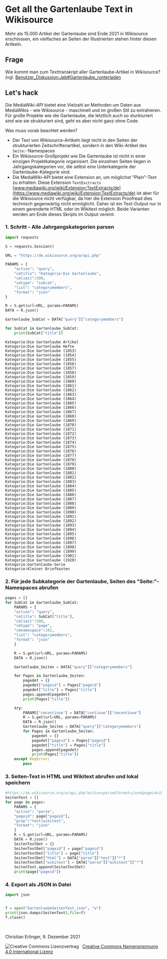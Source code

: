 # Get all the Gartenlaube Text in Wikisource

Mehr als 15.000 Artikel der Gartenlaube sind Ende 2021 in Wikisource erschlossen, ein vielfaches an Seiten der Illustrierten stehen hinter diesen Artikeln. 

## Frage 

Wie kommt man zum Texttranskript aller Gartenlaube-Artikel in Wikisource? (vgl. [Benutzer_Diskussion:Jeb#Gartenlaube_runterladen](https://de.wikisource.org/wiki/Benutzer_Diskussion:Jeb#Gartenlaube_runterladen)

## Let's hack

Die MediaWiki-API bietet eine Vielzahl an Methoden um Daten aus MediaWikis - wie Wikisource - maschinell und im großen Stil zu extrahieren. Für große Projekte wie die Gartenlaube, die letztlich auch so sturkturiert sind wie sie strukturiert sind, geht es aber nicht ganz ohne Code. 

Was muss vorab beachtet werden?

* Der Text von Wikisource-Artikeln liegt nicht in den Seiten der strukturierten Zeitschriftenartikel, sondern in den Wiki-Artikel des `Seite:`-Namespaces
* Ein Wikisource-Großprojekt wie Die Gartenlaube ist nicht in einer einzigen Projektkategorie organisiert. Die einzelnen Seiten liegen in Jahrgangskategorien vor, die selbst eine Unterkategorie der Gartenlaube-Kategorie sind.
* Die MediaWiki-API bietet eine Extension an, um möglichst "Plain"-Text zu erhalten. Diese Extension `TextExctracts` [www.mediawiki.org/wiki/Extension:TextExtracts/de](https://www.mediawiki.org/wiki/Extension:TextExtracts/de) ist aber für die Wikisource nicht verfügbar, da hier die Extension Proofread dies technisch gegenwärtig nicht ermöglicht. Daher ist ein Text-Output nur in einem gerenderte HTML oder im Wikitext möglich. Beide Varianten werden am Ende dieses Skripts im Output vereint.

### 1. Schritt - Alle Jahrgangskategorien parsen


```python
import requests

S = requests.Session()

URL = "https://de.wikisource.org/w/api.php"

PARAMS = {
    "action": "query",
    "cmtitle": "Kategorie:Die Gartenlaube",
    "cmlimit":500,
    "cmtype": "subcat",
    "list": "categorymembers",
    "format": "json"
}

R = S.get(url=URL, params=PARAMS)
DATA = R.json()

Gartenlaube_SubCat = DATA["query"]["categorymembers"]

for SubCat in Gartenlaube_SubCat:
    print(SubCat["title"])
```

    Kategorie:Die Gartenlaube Artikel
    Kategorie:Die Gartenlaube Hefte
    Kategorie:Die Gartenlaube (1853)
    Kategorie:Die Gartenlaube (1854)
    Kategorie:Die Gartenlaube (1855)
    Kategorie:Die Gartenlaube (1856)
    Kategorie:Die Gartenlaube (1857)
    Kategorie:Die Gartenlaube (1858)
    Kategorie:Die Gartenlaube (1859)
    Kategorie:Die Gartenlaube (1860)
    Kategorie:Die Gartenlaube (1861)
    Kategorie:Die Gartenlaube (1862)
    Kategorie:Die Gartenlaube (1863)
    Kategorie:Die Gartenlaube (1864)
    Kategorie:Die Gartenlaube (1865)
    Kategorie:Die Gartenlaube (1866)
    Kategorie:Die Gartenlaube (1867)
    Kategorie:Die Gartenlaube (1868)
    Kategorie:Die Gartenlaube (1869)
    Kategorie:Die Gartenlaube (1870)
    Kategorie:Die Gartenlaube (1871)
    Kategorie:Die Gartenlaube (1872)
    Kategorie:Die Gartenlaube (1873)
    Kategorie:Die Gartenlaube (1874)
    Kategorie:Die Gartenlaube (1875)
    Kategorie:Die Gartenlaube (1876)
    Kategorie:Die Gartenlaube (1877)
    Kategorie:Die Gartenlaube (1878)
    Kategorie:Die Gartenlaube (1879)
    Kategorie:Die Gartenlaube (1880)
    Kategorie:Die Gartenlaube (1881)
    Kategorie:Die Gartenlaube (1882)
    Kategorie:Die Gartenlaube (1883)
    Kategorie:Die Gartenlaube (1884)
    Kategorie:Die Gartenlaube (1885)
    Kategorie:Die Gartenlaube (1886)
    Kategorie:Die Gartenlaube (1887)
    Kategorie:Die Gartenlaube (1888)
    Kategorie:Die Gartenlaube (1889)
    Kategorie:Die Gartenlaube (1890)
    Kategorie:Die Gartenlaube (1891)
    Kategorie:Die Gartenlaube (1892)
    Kategorie:Die Gartenlaube (1893)
    Kategorie:Die Gartenlaube (1894)
    Kategorie:Die Gartenlaube (1895)
    Kategorie:Die Gartenlaube (1896)
    Kategorie:Die Gartenlaube (1897)
    Kategorie:Die Gartenlaube (1898)
    Kategorie:Die Gartenlaube (1899)
    Kategorie:Die Gartenlaube (1901)
    Kategorie:Die Gartenlaube (1920)
    Kategorie:Gartenlaube-Serie
    Kategorie:Kleiner Briefkasten


### 2. Für jede Subkategorie der Gartenlaube, Seiten des "Seite:"-Namespaces abrufen


```python
pages = []
for SubCat in Gartenlaube_SubCat:
    PARAMS = {
    "action": "query",
    "cmtitle": SubCat["title"],
    "cmlimit":500,
    "cmtype": "page",
    "cmnamespace":102,
    "list": "categorymembers",
    "format": "json"
    }

    R = S.get(url=URL, params=PARAMS)
    DATA = R.json()

    Gartenlaube_Seiten = DATA["query"]["categorymembers"]

    for Pages in Gartenlaube_Seiten:
        pagedet = {}
        pagedet["pageid"] = Pages["pageid"]
        pagedet["title"] = Pages["title"]
        pages.append(pagedet)
        print(Pages["title"])

    try:
        PARAMS["cmcontinue"] = DATA["continue"]["cmcontinue"]
        R = S.get(url=URL, params=PARAMS)
        DATA = R.json()
        Gartenlaube_Seiten = DATA["query"]["categorymembers"]
        for Pages in Gartenlaube_Seiten:
            pagedet = {}
            pagedet["pageid"] = Pages["pageid"]
            pagedet["title"] = Pages["title"]
            pages.append(pagedet)
            print(Pages["title"])
    except KeyError:
        pass

```


### 3. Seiten-Text in HTML und Wikitext abrufen und lokal speichern


```python
#https://de.wikisource.org/w/api.php?action=parse&format=json&pageid=197745&prop=text%7Cwikitext
SeitenText = []
for page in pages:
    PARAMS = {
    "action": "parse",
    "pageid": page["pageid"],
    "prop":"text|wikitext",
    "format": "json"
    }
    R = S.get(url=URL, params=PARAMS)
    DATA = R.json()
    SeitenTextDet = {}
    SeitenTextDet["pageid"] = page["pageid"]
    SeitenTextDet["title"] = page["title"]
    SeitenTextDet["html"] = DATA["parse"]["text"]["*"]
    SeitenTextDet["wikitext"] = DATA["parse"]["wikitext"]["*"]
    SeitenText.append(SeitenTextDet)
    print(page["pageid"])
```
### 4. Export als JSON in Datei
    
```python
import json


f = open("GartenlaubeSeitenText.json", "w")
print(json.dumps(SeitenText),file=f)
f.close()
```
<p>&nbsp;</p>
<p>Christian Erlinger, 9. Dezember 2021</p>
<img alt="Creative Commons Lizenzvertrag" style="border-width:0" src="https://i.creativecommons.org/l/by/4.0/80x15.png" />&nbsp;&nbsp;&nbsp;<a rel="license" href="http://creativecommons.org/licenses/by/4.0/">Creative Commons Namensnennung 4.0 International Lizenz</a> <a rel="license" href="http://creativecommons.org/licenses/by/4.0/"><script src="https://hypothes.is/embed.js" async></script>
